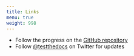 ```yaml
---
title: Links
menu: true
weight: 998
---
```


- Follow the progress on the [GitHub repository](https://github.com/testthedocs/redactor)
- Follow [@testthedocs](https://twitter.com/testthedocs) on Twitter for updates

